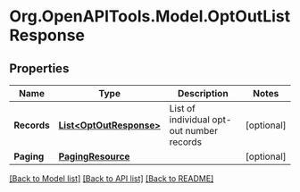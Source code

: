 
# Org.OpenAPITools.Model.OptOutListResponse

## Properties

Name | Type | Description | Notes
------------ | ------------- | ------------- | -------------
**Records** | [**List&lt;OptOutResponse&gt;**](OptOutResponse.md) | List of individual opt-out number records | [optional] 
**Paging** | [**PagingResource**](PagingResource.md) |  | [optional] 

[[Back to Model list]](../README.md#documentation-for-models)
[[Back to API list]](../README.md#documentation-for-api-endpoints)
[[Back to README]](../README.md)

